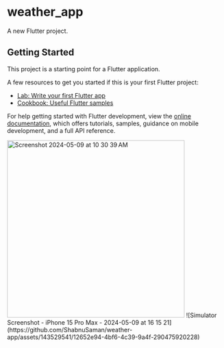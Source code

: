 # weather_app

A new Flutter project.

## Getting Started

This project is a starting point for a Flutter application.

A few resources to get you started if this is your first Flutter project:

- [Lab: Write your first Flutter app](https://docs.flutter.dev/get-started/codelab)
- [Cookbook: Useful Flutter samples](https://docs.flutter.dev/cookbook)

For help getting started with Flutter development, view the
[online documentation](https://docs.flutter.dev/), which offers tutorials,
samples, guidance on mobile development, and a full API reference.




<img width="414" alt="Screenshot 2024-05-09 at 10 30 39 AM" src="https://github.com/ShabnuSaman/weather-app/assets/143529541/bfa45517-f942-4595-9700-95f5a3261927">
![Simulator Screenshot - iPhone 15 Pro Max - 2024-05-09 at 16 15 21](https://github.com/ShabnuSaman/weather-app/assets/143529541/12652e94-4bf6-4c39-9a4f-290475920228)
